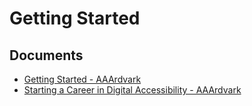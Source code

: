 # Getting Started

## Documents

- [Getting Started - AAArdvark](./getting-started-aaardvark.md)
- [Starting a Career in Digital Accessibility - AAArdvark](./starting-a-career-in-digital-accessibility-aaardvark.md)
